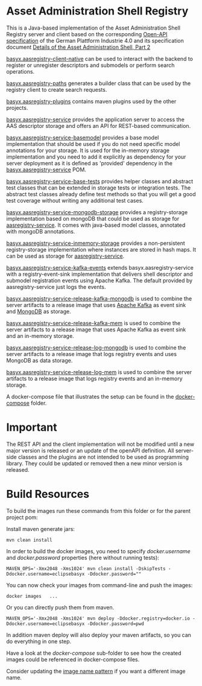 # Asset Administration Shell Registry

This is a Java-based implementation of the Asset Administration Shell Registry server and client based on the corresponding [Open-API specification](https://app.swaggerhub.com/apis/Plattform_i40/AssetAdministrationShellRegistryServiceSpecification/V3.0_SSP-001) of the German Plattform Industrie 4.0 and its specification document [Details of the Asset Administration Shell, Part 2](https://industrialdigitaltwin.org/wp-content/uploads/2023/04/IDTA-01002-3-0_SpecificationAssetAdministrationShell_Part2_API.pdf)

[basyx.aasregistry-client-native](basyx.aasregistry-client-native/README.md) can be used to interact with the backend to register or unregister descriptors and submodels or perform search operations.

[basyx.aasregistry-paths](basyx.aasregistry-paths/README.md) generates a builder class that can be used by the registry client to create search requests.

[basyx.aasregistry-plugins](basyx.aasregistry-plugins/README.md) contains maven plugins used by the other projects. 

[basyx.aasregistry-service](basyx.aasregistry-service/README.md) provides the application server to access the AAS descriptor storage and offers an API for REST-based communication.

[basyx.aasregistry-service-basemodel](basyx.aasregistry-service-basemodel/README.md) provides a base model implementation that should be used if you do not need specific model annotations for your storage. It is used for the in-memory storage implementation and you need to add it explicitly as dependency for your server deployment as it is defined as 'provided' dependency in the [basyx.aasregistry-service](basyx.aasregistry-service/README.md) POM.

[basyx.aasregistry-service-base-tests](basyx.aasregistry-service-base-tests/README.md) provides helper classes and abstract test classes that can be extended in storage tests or integration tests. The abstract test classes already define test methods so that you will get a good test coverage without writing any additional test cases.

[basyx.aasregistry-service-mongodb-storage](basyx.aasregistry-service-mongodb-storage/README.md) provides a registry-storage implementation based on mongoDB that could be used as storage for [aasregistry-service](aasregistry-service/README.md). It comes with java-based model classes, annotated with mongoDB annotations.

[basyx.aasregistry-service-inmemory-storage](basyx.aasregistry-service-inmemory-storage/README.md) provides a non-persistent registry-storage implementation where instances are stored in hash maps. It can be used as storage for [aasregistry-service](aasregistry-service/README.md).

[basyx.aasregistry-service-kafka-events](basyx.aasregistry-service-kafka-events/README.md) extends basyx.aasregistry-service with a registry-event-sink implementation that delivers shell descriptor and submodel registration events using Apache Kafka. The default provided by aasregistry-service just logs the events.

[basyx.aasregistry-service-release-kafka-mongodb](basyx.aasregistry-service-release-kafka-mongodb/README.md) is used to combine the server artifacts to a release image that uses [Apache Kafka](https://kafka.apache.org/) as event sink and [MongoDB](https://www.mongodb.com/) as storage.

[basyx.aasregistry-service-release-kafka-mem](basyx.aasregistry-service-release-kafka-mem/README.md) is used to combine the server artifacts to a release image that uses Apache Kafka as event sink and an in-memory storage.

[basyx.aasregistry-service-release-log-mongodb](basyx.aasregistry-service-release-log-mongodb/README.md) is used to combine the server artifacts to a release image that logs registry events and uses MongoDB as data storage.

[basyx.aasregistry-service-release-log-mem](basyx.aasregistry-service-release-log-mem/README.md) is used to combine the server artifacts to a release image that logs registry events and an in-memory storage.

A docker-compose file that illustrates the setup can be found in the [docker-compose](docker-compose/docker-compose.yml) folder.


# Important

The REST API and the client implementation will not be modified until a new major version is released or an update of the openAPI definition. All server-side classes and the plugins are not intended to be used as programming library. They could be updated or removed then a new minor version is released.

# Build Resources

To build the images run these commands from this folder or for the parent project pom:

Install maven generate jars:

``` shell 
mvn clean install
```

In order to build the docker images, you need to specify *docker.username* and *docker.password* properties (here without running tests):

``` shell
MAVEN_OPS='-Xmx2048 -Xms1024' mvn clean install -DskipTests -Ddocker.username=eclipsebasyx -Ddocker.password=""
```

You can now check your images from command-line and push the images:
``` shell 
docker images   ...
```
Or you can directly push them from maven. 

``` shell 
MAVEN_OPS='-Xmx2048 -Xms1024' mvn deploy -Ddocker.registry=docker.io -Ddocker.username=eclipsebasyx -Ddocker.password=pwd
```
In addition maven deploy will also deploy your maven artifacts, so you can do everything in one step.

Have a look at the *docker-compose* sub-folder to see how the created images could be referenced in docker-compose files.

Consider updating the [image name pattern](pom.xml#L16) if you want a different image name.